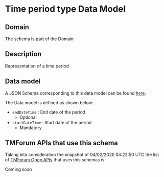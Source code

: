 # Time period type Data Model

## Domain

The  schema is part of the  Domain

## Description

Representation of a time period

## Data model

A JSON Schema corresponding to this data model can be found
[here](https://github.com/tmforum-rand/schemas/blob/candidates/Common/TimePeriodType.schema.json).

The Data model is defined as shown below:
- `endDateTime` : End date of the period
  - Optional
- `startDateTime` : Start date of the period
  - Mandatory




## TMForum APIs that use this schema

Taking into consideration the snapshot of 04/02/2020 04:22:50 UTC the list of [TMForum Open APIs](https://www.tmforum.org/open-apis/) that uses this schemas is:

Coming soon